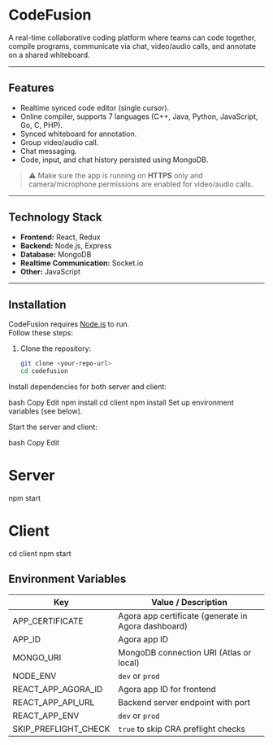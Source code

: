 # CodeFusion



A real-time collaborative coding platform where teams can code together, compile programs, communicate via chat, video/audio calls, and annotate on a shared whiteboard.

---

## Features

- Realtime synced code editor (single cursor).
- Online compiler, supports 7 languages (C++, Java, Python, JavaScript, Go, C, PHP).
- Synced whiteboard for annotation.
- Group video/audio call.
- Chat messaging.
- Code, input, and chat history persisted using MongoDB.

> ⚠ Make sure the app is running on **HTTPS** only and camera/microphone permissions are enabled for video/audio calls.

---

## Technology Stack

- **Frontend:** React, Redux  
- **Backend:** Node.js, Express  
- **Database:** MongoDB  
- **Realtime Communication:** Socket.io  
- **Other:** JavaScript  

---

## Installation

CodeFusion requires [Node.js](https://nodejs.org/) to run.  
Follow these steps:

1. Clone the repository:
   ```bash
   git clone <your-repo-url>
   cd codefusion
Install dependencies for both server and client:

bash
Copy
Edit
npm install
cd client
npm install
Set up environment variables (see below).

Start the server and client:

bash
Copy
Edit
# Server
npm start

# Client
cd client
npm start
## Environment Variables

| Key                   | Value / Description                                   |
|------------------------|-------------------------------------------------------|
| APP_CERTIFICATE        | Agora app certificate (generate in Agora dashboard)   |
| APP_ID                 | Agora app ID                                         |
| MONGO_URI              | MongoDB connection URI (Atlas or local)              |
| NODE_ENV               | `dev` or `prod`                                      |
| REACT_APP_AGORA_ID     | Agora app ID for frontend                            |
| REACT_APP_API_URL      | Backend server endpoint with port                    |
| REACT_APP_ENV          | `dev` or `prod`                                      |
| SKIP_PREFLIGHT_CHECK   | `true` to skip CRA preflight checks                  |


